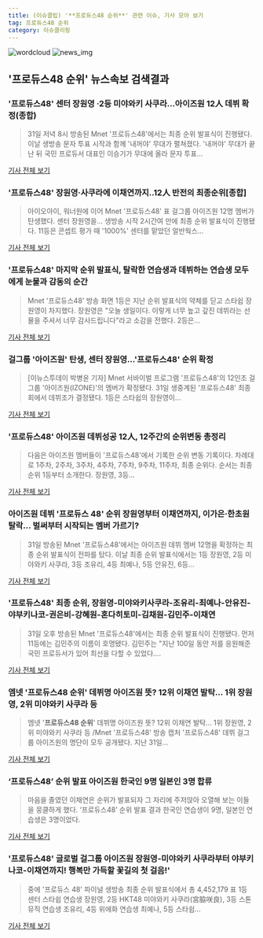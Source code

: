 ```yaml
---
title: (이슈클립) '**프로듀스48 순위**' 관련 이슈, 기사 모아 보기
tag: 프로듀스48 순위
category: 이슈클리핑
---
```

![wordcloud](https://s3.ap-northeast-2.amazonaws.com/lyrics101-wordcloud/2018-09-01-1535736648.png)
![news_img](https://user-images.githubusercontent.com/42597476/44507050-1206f400-a6e4-11e8-8d98-7ffbfebb353f.png)
## **'**프로듀스48 순위**'** 뉴스속보 검색결과
### '프로듀스48' 센터 장원영 ·2등 미야와키 사쿠라…아이즈원 12人 데뷔 확정(종합)

>31일 저녁 8시 방송된 Mnet '프로듀스48'에서는 최종 순위 발표식이 진행됐다. 이날 생방송 문자 투표 시작과 함께 '내꺼야' 무대가 펼쳐졌다. '내꺼야' 무대가 끝난 뒤 국민 프로듀서 대표인 이승기가 무대에 올라 문자 투표...

<a href="http://news1.kr/articles/?3414491" target="_blank">기사 전체 보기</a>

### '프로듀스48' 장원영·사쿠라에 이채연까지..12人 반전의 최종순위[종합]

>아이오아이, 워너원에 이어 Mnet '프로듀스48' 표 걸그룹 아이즈원 12명 멤버가 탄생했다. 센터 장원영을... 생방송 시작 2시간여 만에 최종 순위 발표식이 진행됐다. 11등은 콘셉트 평가 때 '1000%' 센터를 맡았던 얼반웍스...

<a href="http://www.osen.co.kr/article/G1110979634" target="_blank">기사 전체 보기</a>

### '프로듀스48' 마지막 순위 발표식, 탈락한 연습생과 데뷔하는 연습생 모두에게 눈물과 감동의 순간

>Mnet '프로듀스48' 방송 화면 1등은 지난 순위 발표식의 약체를 딛고 스타쉽 장원영이 차지했다. 장원영은 "오늘 생일이다. 이렇게 너무 높고 갚진 데뷔라는 선물을 주셔서 너무 감사드립니다"라고 소감을 전했다. 2등은...

<a href="http://www.munhwanews.com/news/articleView.html?idxno=149890" target="_blank">기사 전체 보기</a>

### 걸그룹 '아이즈원' 탄생, 센터 장원영…'프로듀스48' 순위 확정

>[이뉴스투데이 박병윤 기자] Mnet 서바이벌 프로그램 '프로듀스48'의 12인조 걸그룹 '아이즈원(IZONE)'의 멤버가 확정됐다. 31일 생중계된 '프로듀스48' 최종회에서 데뷔조가 결정됐다. 1등은 스타쉽의 장원영이...

<a href="http://www.enewstoday.co.kr/news/articleView.html?idxno=1227138" target="_blank">기사 전체 보기</a>

### '프로듀스48' 아이즈원 데뷔성공 12人, 12주간의 순위변동 총정리

>다음은 아이즈원 멤버들이 '프로듀스48'에서 기록한 순위 변동 기록이다. 차례대로 1주차, 2주차, 3주차, 4주차, 7주차, 9주차, 11주차, 최종 순위다. 순서는 최종 순위 1등부터 소개한다. 장원영, 3등...

<a href="http://www.slist.kr/news/articleView.html?idxno=44237" target="_blank">기사 전체 보기</a>

### 아이즈원 데뷔 '프로듀스 48' 순위 장원영부터 이채연까지, 이가은·한초원 탈락… 벌써부터 시작되는 멤버 가르기?

>31일 방송된 Mnet '프로듀스48'에서는 아이즈원 데뷔 멤버 12명을 확정하는 최종 순위 발표식이 전파를 탔다. 이날 최종 순위 발표식에서는 1등 장원영, 2등 미야와키 사쿠라, 3등 조유리, 4등 최예나, 5등 안유진, 6등...

<a href="http://www.topdaily.kr/news/articleView.html?idxno=55090" target="_blank">기사 전체 보기</a>

### '프로듀스48' 최종 순위, 장원영-미야와키사쿠라-조유리-최예나-안유진-야부키나코-권은비-강혜원-혼다히토미-김채원-김민주-이채연

>31일 오후 방송된 Mnet '프로듀스48'에서는 최종 순위 발표식이 진행됐다. 먼저 11등에는 김민주의 이름이 호명됐다. 김민주는 "지난 100일 동안 저를 응원해준 국민 프로듀서가 있어 최선을 다할 수 있었다....

<a href="http://www.nextdaily.co.kr/news/article.html?id=20180901800001" target="_blank">기사 전체 보기</a>

### 엠넷 '**프로듀스48 순위**' 데뷔명 아이즈원 뜻? 12위 이채연 발탁… 1위 장원영, 2위 미야와키 사쿠라 등

>엠넷 '**프로듀스48 순위**' 데뷔명 아이즈원 뜻? 12위 이채연 발탁… 1위 장원영, 2위 미야와키 사쿠라 등 /Mnet '프로듀스48' 방송 캡처  '프로듀스48' 데뷔 걸그룹 아이즈원의 명단이 모두 공개됐다.   지난 31일...

<a href="http://www.kyeongin.com/main/view.php?key=20180831002356469" target="_blank">기사 전체 보기</a>

### ‘프로듀스48’ 순위 발표 아이즈원 한국인 9명 일본인 3명 합류

>마음을 졸였던 이채연은 순위가 발표되자 그 자리에 주저앉아 오열해 보는 이들을 뭉클하게 했다. ‘프로듀스48’ 순위 발표 결과 한국인 연습생이 9명, 일본인 연습생은 3명이었다.

<a href="http://www.kookje.co.kr/news2011/asp/newsbody.asp?code=0500&key=20180831.99099015076" target="_blank">기사 전체 보기</a>

### '프로듀스48' 글로벌 걸그룹 아이즈원 장원영-미야와키 사쿠라부터 야부키나코-이채연까지! 행복만 가득할 꽃길의 첫 걸음!'

>중에 '프로듀스 48' 파이널 생방송 최종 순위 발표식에서 총 4,452,179 표 1등 센터 스타쉽 연습생 장원영, 2등 HKT48 미야와키 사쿠라(宮脇咲良), 3등 스톤뮤직 연습생 조유리, 4등 위에화 연습생 최예나, 5등 스타쉽...

<a href="http://www.getnews.co.kr/news/articleView.html?idxno=93063" target="_blank">기사 전체 보기</a>


